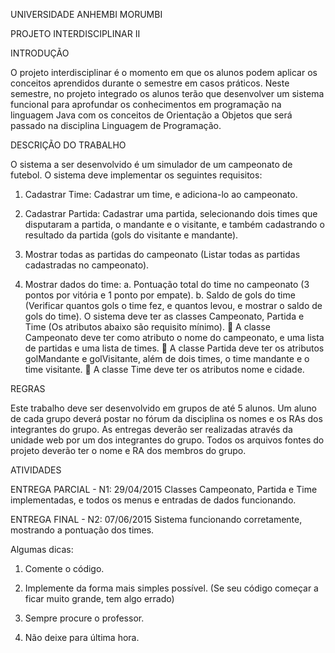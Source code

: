 UNIVERSIDADE ANHEMBI MORUMBI

PROJETO INTERDISCIPLINAR II

INTRODUÇÃO

O projeto interdisciplinar é o momento em que os alunos podem aplicar os conceitos aprendidos
durante o semestre em casos práticos. Neste semestre, no projeto integrado os alunos terão
que desenvolver um sistema funcional para aprofundar os conhecimentos em programação na
linguagem Java com os conceitos de Orientação a Objetos que será passado na disciplina
Linguagem de Programação.

DESCRIÇÃO DO TRABALHO

O sistema a ser desenvolvido é um simulador de um campeonato de futebol. O sistema deve
implementar os seguintes requisitos:

1) Cadastrar Time: Cadastrar um time, e adiciona-lo ao campeonato.

2) Cadastrar Partida: Cadastrar uma partida, selecionando dois times que disputaram a
partida, o mandante e o visitante, e também cadastrando o resultado da partida (gols
do visitante e mandante).

3) Mostrar todas as partidas do campeonato (Listar todas as partidas cadastradas no
campeonato).

4) Mostrar dados do time:
a. Pontuação total do time no campeonato (3 pontos por vitória e 1 ponto por
empate).
b. Saldo de gols do time (Verificar quantos gols o time fez, e quantos levou, e
mostrar o saldo de gols do time).
O sistema deve ter as classes Campeonato, Partida e Time (Os atributos abaixo são requisito
mínimo).
   A classe Campeonato deve ter como atributo o nome do campeonato, e uma lista de
partidas e uma lista de times.
   A classe Partida deve ter os atributos golMandante e golVisitante, além de dois times, o
time mandante e o time visitante.
   A classe Time deve ter os atributos nome e cidade.

REGRAS

Este trabalho deve ser desenvolvido em grupos de até 5 alunos. Um aluno de cada grupo deverá
postar no fórum da disciplina os nomes e os RAs dos integrantes do grupo. As entregas deverão
ser realizadas através da unidade web por um dos integrantes do grupo. Todos os arquivos
fontes do projeto deverão ter o nome e RA dos membros do grupo.

ATIVIDADES

ENTREGA PARCIAL - N1: 29/04/2015 Classes Campeonato, Partida e Time implementadas, e
todos os menus e entradas de dados funcionando. 

ENTREGA FINAL - N2: 07/06/2015 Sistema funcionando corretamente, mostrando a pontuação
dos times.

Algumas dicas:

1) Comente o código.

2) Implemente da forma mais simples possível. (Se seu código começar a ficar muito
grande, tem algo errado)

3) Sempre procure o professor.

4) Não deixe para última hora.
